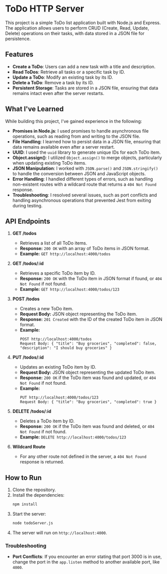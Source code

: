 # ToDo HTTP Server

This project is a simple ToDo list application built with Node.js and Express. The application allows users to perform CRUD (Create, Read, Update, Delete) operations on their tasks, with data stored in a JSON file for persistence.

## Features

- **Create a ToDo**: Users can add a new task with a title and description.
- **Read ToDos**: Retrieve all tasks or a specific task by ID.
- **Update a ToDo**: Modify an existing task by its ID.
- **Delete a ToDo**: Remove a task by its ID.
- **Persistent Storage**: Tasks are stored in a JSON file, ensuring that data remains intact even after the server restarts.

## What I've Learned

While building this project, I've gained experience in the following:

- **Promises in Node.js**: I used promises to handle asynchronous file operations, such as reading from and writing to the JSON file.
- **File Handling**: I learned how to persist data in a JSON file, ensuring that data remains available even after a server restart.
- **UUID**: I used the `uuid` library to generate unique IDs for each ToDo item.
- **Object.assign()**: I utilized `Object.assign()` to merge objects, particularly when updating existing ToDo items.
- **JSON Manipulation**: I worked with `JSON.parse()` and `JSON.stringify()` to handle the conversion between JSON and JavaScript objects.
- **Error Handling**: I handled different types of errors, such as handling non-existent routes with a wildcard route that returns a `404 Not Found` response.
- **Troubleshooting**: I resolved several issues, such as port conflicts and handling asynchronous operations that prevented Jest from exiting during testing.

## API Endpoints

1. **GET /todos**
   - Retrieves a list of all ToDo items.
   - **Response:** `200 OK` with an array of ToDo items in JSON format.
   - **Example:** `GET http://localhost:4000/todos`

2. **GET /todos/:id**
   - Retrieves a specific ToDo item by ID.
   - **Response:** `200 OK` with the ToDo item in JSON format if found, or `404 Not Found` if not found.
   - **Example:** `GET http://localhost:4000/todos/123`

3. **POST /todos**
   - Creates a new ToDo item.
   - **Request Body:** JSON object representing the ToDo item.
   - **Response:** `201 Created` with the ID of the created ToDo item in JSON format.
   - **Example:** 
     ```
     POST http://localhost:4000/todos
     Request Body: { "title": "Buy groceries", "completed": false, "description": "I should buy groceries" }
     ```

4. **PUT /todos/:id**
   - Updates an existing ToDo item by ID.
   - **Request Body:** JSON object representing the updated ToDo item.
   - **Response:** `200 OK` if the ToDo item was found and updated, or `404 Not Found` if not found.
   - **Example:** 
     ```
     PUT http://localhost:4000/todos/123
     Request Body: { "title": "Buy groceries", "completed": true }
     ```

5. **DELETE /todos/:id**
   - Deletes a ToDo item by ID.
   - **Response:** `200 OK` if the ToDo item was found and deleted, or `404 Not Found` if not found.
   - **Example:** `DELETE http://localhost:4000/todos/123`

6. **Wildcard Route**
   - For any other route not defined in the server, a `404 Not Found` response is returned.

## How to Run

1. Clone the repository.
2. Install the dependencies:
   ```bash
   npm install
   ```
3. Start the server:
   ```bash
   node todoServer.js
   ```
4. The server will run on `http://localhost:4000`.

### Troubleshooting

- **Port Conflicts**: If you encounter an error stating that port 3000 is in use, change the port in the `app.listen` method to another available port, like `4000`.